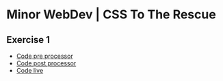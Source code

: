 # Minor WebDev | CSS To The Rescue
## Exercise 1
+ [Code pre processor](exercise_1/)
+ [Code post processor](exercise_1/_site)
+ [Code live](http://webdev.davebitter.com)
